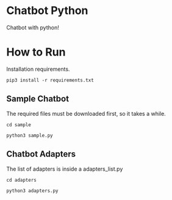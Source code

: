 # Chatbot Python

Chatbot with python!

#

# How to Run

Installation requirements.

```
pip3 install -r requirements.txt
```

## Sample Chatbot

The required files must be downloaded first, so it takes a while.

```
cd sample
```

```
python3 sample.py
```

## Chatbot Adapters

The list of adapters is inside a adapters_list.py

```
cd adapters
```

```
python3 adapters.py
```

